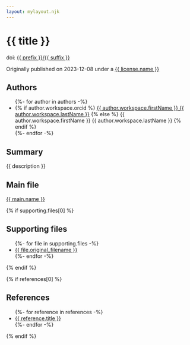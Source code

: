 ```yaml
---
layout: mylayout.njk
---
```

# {{ title }}

doi: <a href="https://doi.org/{{ prefix }}/{{ suffix }}">{{ prefix }}/{{ suffix }}</a>

Originally published on 2023-12-08 under a <a href="{{ license.url }}">{{ license.name }}</a> 

## Authors

<ul>
{%- for author in authors -%}
<li>
{% if author.workspace.orcid %}
<a href="https://orcid.org/{{ author.workspace.orcid }}">{{ author.workspace.firstName }} {{ author.workspace.lastName }}</a>
{% else %}
{{ author.workspace.firstName }} {{ author.workspace.lastName }}
{% endif %}
</li>
{%- endfor -%}
</ul>

## Summary

{{ description }}

## Main file

<a href="{{ main.name }}">{{ main.name }}</a>

{% if supporting.files[0] %}
## Supporting files

<ul>
{%- for file in supporting.files -%}
<li><a href="supporting/{{ file.original_filename }}">{{ file.original_filename }}</a></li>
{%- endfor -%}
</ul>
{% endif %}

{% if references[0] %}
## References

<ul>
{%- for reference in references -%}
<li><a href="https://doi.org/{{reference.prefix}}/{{reference.suffix}}">{{ reference.title }}</a></li>
{%- endfor -%}
</ul>
{% endif %}

